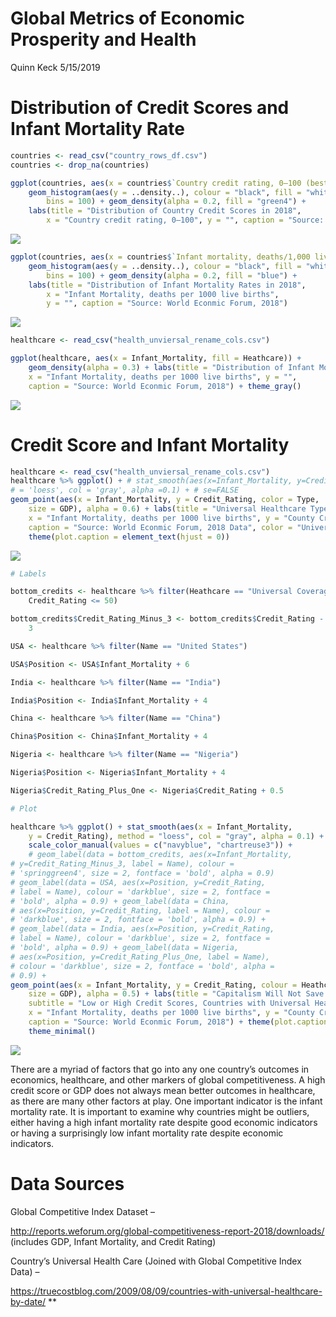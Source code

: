 Global Metrics of Economic Prosperity and Health
================
Quinn Keck
5/15/2019

Distribution of Credit Scores and Infant Mortality Rate
=======================================================

``` r
countries <- read_csv("country_rows_df.csv")
countries <- drop_na(countries)

ggplot(countries, aes(x = countries$`Country credit rating, 0–100 (best)*`)) + 
    geom_histogram(aes(y = ..density..), colour = "black", fill = "white", 
        bins = 100) + geom_density(alpha = 0.2, fill = "green4") + 
    labs(title = "Distribution of Country Credit Scores in 2018", 
        x = "Country credit rating, 0–100", y = "", caption = "Source: World Econmic Forum, 2018")
```

<img src="Global_Metrics_files/figure-markdown_github/unnamed-chunk-1-1.png" style="display: block; margin: auto;" />

``` r
ggplot(countries, aes(x = countries$`Infant mortality, deaths/1,000 live births*`)) + 
    geom_histogram(aes(y = ..density..), colour = "black", fill = "white", 
        bins = 100) + geom_density(alpha = 0.2, fill = "blue") + 
    labs(title = "Distribution of Infant Mortality Rates in 2018", 
        x = "Infant Mortality, deaths per 1000 live births", 
        y = "", caption = "Source: World Econmic Forum, 2018")
```

<img src="Global_Metrics_files/figure-markdown_github/unnamed-chunk-2-1.png" style="display: block; margin: auto;" />

``` r
healthcare <- read_csv("health_unviersal_rename_cols.csv")

ggplot(healthcare, aes(x = Infant_Mortality, fill = Heathcare)) + 
    geom_density(alpha = 0.3) + labs(title = "Distribution of Infant Mortality Rates", 
    x = "Infant Mortality, deaths per 1000 live births", y = "", 
    caption = "Source: World Econmic Forum, 2018") + theme_gray()
```

<img src="Global_Metrics_files/figure-markdown_github/unnamed-chunk-3-1.png" style="display: block; margin: auto;" />

Credit Score and Infant Mortality
=================================

``` r
healthcare <- read_csv("health_unviersal_rename_cols.csv")
healthcare %>% ggplot() + # stat_smooth(aes(x=Infant_Mortality, y=Credit_Rating),method
# = 'loess', col = 'gray', alpha =0.1) + # se=FALSE
geom_point(aes(x = Infant_Mortality, y = Credit_Rating, color = Type, 
    size = GDP), alpha = 0.6) + labs(title = "Universal Healthcare Type and Infant Mortality", 
    x = "Infant Mortality, deaths per 1000 live births", y = "County Credit Rating", 
    caption = "Source: World Econmic Forum, 2018 Data", color = "Universal Healthcare Type") + 
    theme(plot.caption = element_text(hjust = 0))
```

<img src="Global_Metrics_files/figure-markdown_github/unnamed-chunk-4-1.png" style="display: block; margin: auto;" />

``` r
# Labels

bottom_credits <- healthcare %>% filter(Heathcare == "Universal Coverage" & 
    Credit_Rating <= 50)

bottom_credits$Credit_Rating_Minus_3 <- bottom_credits$Credit_Rating - 
    3

USA <- healthcare %>% filter(Name == "United States")

USA$Position <- USA$Infant_Mortality + 6

India <- healthcare %>% filter(Name == "India")

India$Position <- India$Infant_Mortality + 4

China <- healthcare %>% filter(Name == "China")

China$Position <- China$Infant_Mortality + 4

Nigeria <- healthcare %>% filter(Name == "Nigeria")

Nigeria$Position <- Nigeria$Infant_Mortality + 4

Nigeria$Credit_Rating_Plus_One <- Nigeria$Credit_Rating + 0.5

# Plot

healthcare %>% ggplot() + stat_smooth(aes(x = Infant_Mortality, 
    y = Credit_Rating), method = "loess", col = "gray", alpha = 0.1) + 
    scale_color_manual(values = c("navyblue", "chartreuse3")) + 
    # geom_label(data = bottom_credits, aes(x=Infant_Mortality,
# y=Credit_Rating_Minus_3, label = Name), colour =
# 'springgreen4', size = 2, fontface = 'bold', alpha = 0.9)
# geom_label(data = USA, aes(x=Position, y=Credit_Rating,
# label = Name), colour = 'darkblue', size = 2, fontface =
# 'bold', alpha = 0.9) + geom_label(data = China,
# aes(x=Position, y=Credit_Rating, label = Name), colour =
# 'darkblue', size = 2, fontface = 'bold', alpha = 0.9) +
# geom_label(data = India, aes(x=Position, y=Credit_Rating,
# label = Name), colour = 'darkblue', size = 2, fontface =
# 'bold', alpha = 0.9) + geom_label(data = Nigeria,
# aes(x=Position, y=Credit_Rating_Plus_One, label = Name),
# colour = 'darkblue', size = 2, fontface = 'bold', alpha =
# 0.9) +
geom_point(aes(x = Infant_Mortality, y = Credit_Rating, colour = Heathcare, 
    size = GDP), alpha = 0.5) + labs(title = "Capitalism Will Not Save Infants", 
    subtitle = "Low or High Credit Scores, Countries with Universal Healthcare Have the Lowest Infant Mortality Rates", 
    x = "Infant Mortality, deaths per 1000 live births", y = "County Credit Rating", 
    caption = "Source: World Econmic Forum, 2018") + theme(plot.caption = element_text(hjust = 0)) + 
    theme_minimal()
```

<img src="Global_Metrics_files/figure-markdown_github/unnamed-chunk-5-1.png" style="display: block; margin: auto;" />

There are a myriad of factors that go into any one country’s outcomes in economics, healthcare, and other markers of global competitiveness. A high credit score or GDP does not always mean better outcomes in healthcare, as there are many other factors at play. One important indicator is the infant mortality rate. It is important to examine why countries might be outliers, either having a high infant mortality rate despite good economic indicators or having a surprisingly low infant mortality rate despite economic indicators.

Data Sources
============

Global Competitive Index Dataset –

<http://reports.weforum.org/global-competitiveness-report-2018/downloads/> (includes GDP, Infant Mortality, and Credit Rating)

Country’s Universal Health Care (Joined with Global Competitive Index Data) –

<https://truecostblog.com/2009/08/09/countries-with-universal-healthcare-by-date/> \*\*

